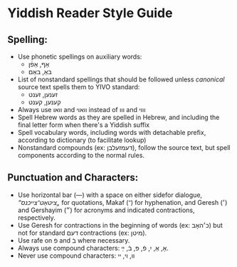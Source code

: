 # Yiddish Reader Style Guide

## Spelling:

- Use phonetic spellings on auxiliary words:
  - אַף, אַפֿן
  - באַ, באַם
- List of nonstandard spellings that should be followed unless _canonical_ source text spells them to YIVO standard:
  - זענען, זענט
  - קענען, קענט
- Always use וואו and וואוי instead of ווו and וווי
- Spell Hebrew words as they are spelled in Hebrew, and including the final letter form when there's a Yiddish suffix
- Spell vocabulary words, including words with detachable prefix, according to dictionary (to facilitate lookup)
- Nonstandard compounds (ex: דעמזעלבן), follow the source text, but spell components according to the normal rules.

## Punctuation and Characters:

- Use horizontal bar (―) with a space on either sidefor dialogue, <em dir='rtl'>„ציטאַט־צייכנס“</em> for quotations, Makaf (־) for hyphenation, and Geresh (׳) and Gershayim (״) for acronyms and indicated contractions, respectively.
- Use Geresh for contractions in the beginning of words (ex: כ׳האָב) but not for standard דעם contractions (ex: מיטן).
- Use rafe on פֿ and בֿ where necessary.
- Always use compound characters: אָ, אַ, יִ, פֿ, פּ, בֿ, ײַ. 
- Never use compound characters: וו, וי, יי
